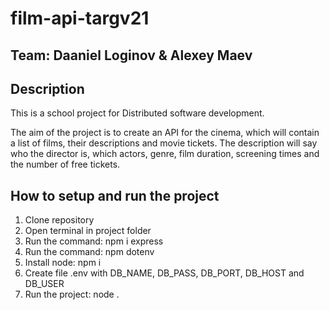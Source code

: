 # film-api-targv21

## Team: Daaniel Loginov & Alexey Maev

## Description

This is a school project for Distributed software development.


The aim of the project is to create an API for the cinema, which will contain a list of films, their descriptions and movie tickets. 
The description will say who the director is, which actors, genre, film duration, screening times and the number of free tickets.

## How to setup and run the project
1. Clone repository
2. Open terminal in project folder
3. Run the command: npm i express
4. Run the command: npm dotenv
5. Install node: npm i
6. Create file .env with DB_NAME, DB_PASS, DB_PORT, DB_HOST and DB_USER
7. Run the project: node .
